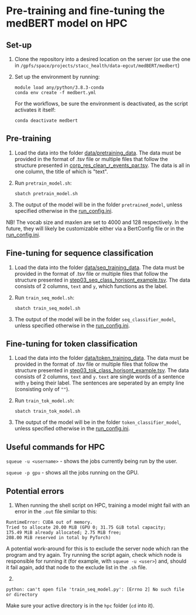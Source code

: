 # Pre-training and fine-tuning the medBERT model on HPC

## Set-up 

1. Clone the repository into a desired location on the server (or use the one in `/gpfs/space/projects/stacc_health/data-egcut/medBERT/medbert`)
2. Set up the environment by running:
    ```
    module load any/python/3.8.3-conda
    conda env create -f medbert.yml
    ```
    For the workflows, be sure the environment is deactivated, as the script activates it itself:
    
    ```
    conda deactivate medbert
    ```

## Pre-training

1. Load the data into the folder [data/pretraining_data](data/pretraining_data). The data must be provided in the format of .tsv file or multiple files that follow the structure presented in [corp_res_clean_r_events_par.tsv](data/pretraining_data/corp_res_clean_r_events_par.tsv). The data is all in one column, the title of which is "text".

2. Run `pretrain_model.sh`:
   ```
   sbatch pretrain_model.sh
   ```
3. The output of the model will be in the folder `pretrained_model`, unless specified otherwise in the [run_config.ini](run_config.ini).

NB! The vocab size and maxlen are set to 4000 and 128 respectively. In the future, they will likely be customizable either via a BertConfig file or in the [run_config.ini](run_config.ini).


## Fine-tuning for sequence classification

1. Load the data into the folder [data/seq_training_data](data/seq_training_data). The data must be provided in the format of .tsv file or multiple files that follow the structure presented in [step03_seq_class_horisont_example.tsv](data/seq_training_data/step03_seq_class_horisont_example.tsv). The data consists of 2 columns, `text` and `y`, which functions as the label. 

2. Run `train_seq_model.sh`:
   ```
   sbatch train_seq_model.sh
   ```
3. The output of the model will be in the folder `seq_classifier_model`, unless specified otherwise in the [run_config.ini](run_config.ini).

## Fine-tuning for token classification

1. Load the data into the folder [data/token_training_data](data/token_training_data). The data must be provided in the format of .tsv file or multiple files that follow the structure presented in [step03_tok_class_horisont_example.tsv](data/token_training_data/step03_tok_class_horisont_example.tsv). The data consists of 2 columns, `text` and `y`. `text` are single words of a sentence with `y` being their label. The sentences are seperated by an empty line (consisting only of `""`).

2. Run `train_tok_model.sh`:
   ```
   sbatch train_tok_model.sh
   ```
3. The output of the model will be in the folder `token_classifier_model`, unless specified otherwise in the [run_config.ini](run_config.ini).


## Useful commands for HPC

`squeue -u <username>` - shows the jobs currently being run by the user.

`squeue -p gpu` - shows all the jobs running on the GPU.


## Potential errors

1. When running the shell script on HPC, training a model might fail with an error in the `.out` file similar to this:

```
RuntimeError: CUDA out of memory. 
Tried to allocate 20.00 MiB (GPU 0; 31.75 GiB total capacity; 
175.49 MiB already allocated; 2.75 MiB free; 
208.00 MiB reserved in total by PyTorch)
```

A potential work-around for this is to exclude the server node which ran the program and try again.
Try running the script again, check which node is responsible for running it (for example, with `squeue -u <user>`) and,
should it fail again, add that node to the exclude list in the `.sh` file.

2. 
```
python: can't open file 'train_seq_model.py': [Errno 2] No such file or directory
```

Make sure your active directory is in the `hpc` folder (`cd` into it).